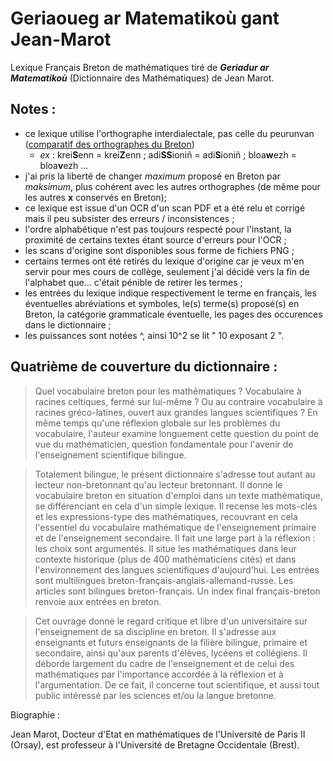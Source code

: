 # Geriaoueg ar Matematikoù gant Jean-Marot

Lexique Français Breton de mathématiques tiré de ***Geriadur ar Matematikoù*** (Dictionnaire des Mathématiques) de Jean Marot.  

## Notes :
- ce lexique utilise l'orthographe interdialectale, pas celle du peurunvan ([comparatif des orthographes du Breton](https://fr.wikipedia.org/wiki/Orthographe_du_breton#Comparaison_des_orthographes))
	- *ex* : krei**S**enn = krei**Z**enn ; adi**SS**ioniñ = adi**S**ioniñ ; bloa**w**ezh = bloa**v**ezh ...
- j'ai pris la liberté de changer *maximum* proposé en Breton par *maksimum*, plus cohérent avec les autres orthographes (de même pour les autres **x** conservés en Breton);
- ce lexique est issue d'un OCR d'un scan PDF et a été relu et corrigé mais il peu subsister des erreurs / inconsistences ;
- l'ordre alphabétique n'est pas toujours respecté pour l'instant, la proximité de certains textes étant source d'erreurs pour l'OCR ;
- les scans d'origine sont disponibles sous forme de fichiers PNG ;
- certains termes ont été retirés du lexique d'origine car je veux m'en servir pour mes cours de collège, seulement j'ai décidé vers la fin de l'alphabet que... c'était pénible de retirer les termes ;
- les entrées du lexique indique respectivement le terme en français, les éventuelles abréviations et symboles, le(s) terme(s) proposé(s) en Breton, la catégorie grammaticale éventuelle, les pages des occurences dans le dictionnaire ;
- les puissances sont notées ^, ainsi 10^2 se lit " 10 exposant 2 ".


## Quatrième de couverture du dictionnaire :
> Quel vocabulaire breton pour les mathématiques ? Vocabulaire à racines celtiques, fermé sur lui-même ? Ou au contraire vocabulaire à racines gréco-latines, ouvert aux grandes langues scientifiques ? En même temps qu'une réflexion globale sur les problèmes du vocabulaire, l'auteur examine longuement cette question du point de vue du mathématicien, question fondamentale pour l'avenir de l'enseignement scientifique bilingue. 

> Totalement bilingue, le présent dictionnaire s'adresse tout autant au lecteur non-bretonnant qu'au lecteur bretonnant. Il donne le vocabulaire breton en situation d'emploi dans un texte mathématique, se différenciant en cela d'un simple lexique. Il recense les mots-clés et les expressions-type des mathématiques, recouvrant en cela l'essentiel du vocabulaire mathématique de l'enseignement primaire et de l'enseignement secondaire. Il fait une large part à la réflexion : les choix sont argumentés. Il situe les mathématiques dans leur contexte historique (plus de 400 mathématiciens cités) et dans l'environnement des langues scientifiques d'aujourd'hui. Les entrées sont multilingues breton-français-anglais-allemand-russe. Les articles sont bilingues breton-français. Un index final français-breton renvoie aux entrées en breton.

> Cet ouvrage donne le regard critique et libre d'un universitaire sur l'enseignement de sa discipline en breton. Il s'adresse aux enseignants et futurs enseignants de la filière bilingue, primaire et secondaire, ainsi qu'aux parents d'élèves, lycéens et collégiens. Il déborde largement du cadre de l'enseignement et de celui des mathématiques par l'importance accordée à la réflexion et à l'argumentation. De ce fait, il concerne tout scientifique, et aussi tout public intéressé par les sciences et/ou la langue bretonne.

Biographie :

Jean Marot, Docteur d'Etat en mathématiques de l'Université de Paris II (Orsay), est professeur à l'Université de Bretagne Occidentale (Brest).